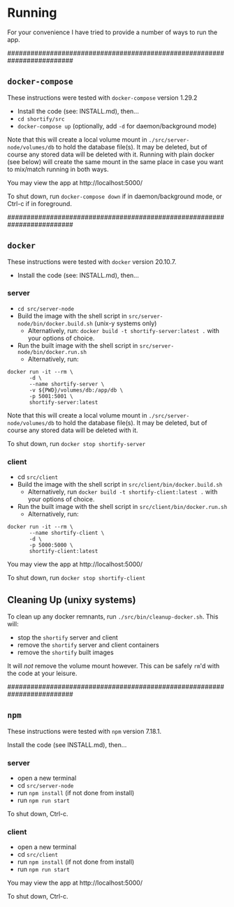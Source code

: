 # Running

For your convenience I have tried to provide a number of ways to run the app.


#########################################################################
## `docker-compose`
These instructions were tested with `docker-compose` version 1.29.2

- Install the code (see: INSTALL.md), then...
- `cd shortify/src`
- `docker-compose up` (optionally, add `-d` for daemon/background mode)

Note that this will create a local volume mount in `./src/server-node/volumes/db` to hold
the database file(s).  It may be deleted, but of course any stored data will be deleted
with it.  Running with plain docker (see below) will create the same mount in the same
place in case you want to mix/match running in both ways.

You may view the app at http://localhost:5000/


To shut down, run `docker-compose down` if in daemon/background mode, or Ctrl-c if in foreground.



#########################################################################
## `docker`
These instructions were tested with `docker` version 20.10.7.

- Install the code (see: INSTALL.md), then...

### server
- `cd src/server-node`
- Build the image with the shell script in `src/server-node/bin/docker.build.sh` (unix-y
  systems only)
  -  Alternatively, run: `docker build -t shortify-server:latest .` with your options of choice.
- Run the built image with the shell script in `src/server-node/bin/docker.run.sh`
  - Alternatively, run:
```shell
docker run -it --rm \
       -d \
       --name shortify-server \
       -v ${PWD}/volumes/db:/app/db \
       -p 5001:5001 \
       shortify-server:latest
```

Note that this will create a local volume mount in `./src/server-node/volumes/db` to hold the database
file(s).  It may be deleted, but of course any stored data will be deleted with it.

To shut down, run `docker stop shortify-server`

### client
- cd `src/client`
- Build the image with the shell script in `src/client/bin/docker.build.sh`
  - Alternatively, run `docker build -t shortify-client:latest .` with your options of choice.
- Run the built image with the shell script in `src/client/bin/docker.run.sh`
  - Alternatively, run:
```shell
docker run -it --rm \
       --name shortify-client \
       -d \
       -p 5000:5000 \
       shortify-client:latest
```

You may view the app at http://localhost:5000/


To shut down, run `docker stop shortify-client`

## Cleaning Up (unixy systems)
To clean up any docker remnants, run `./src/bin/cleanup-docker.sh`.  This will:
- stop the `shortify` server and client
- remove the `shortify` server and client containers
- remove the `shortify` built images

It will *not* remove the volume mount however.  This can be safely `rm`'d with the code at
your leisure.




#########################################################################
## `npm`
These instructions were tested with `npm` version 7.18.1.

Install the code (see INSTALL.md), then...

### server
- open a new terminal
- cd `src/server-node`
- run `npm install` (if not done from install)
- run `npm run start`

To shut down, Ctrl-c.

### client
- open a new terminal
- cd `src/client`
- run `npm install` (if not done from install)
- run `npm run start`

You may view the app at http://localhost:5000/


To shut down, Ctrl-c.

